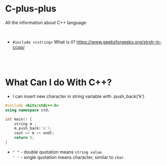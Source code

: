 # C-plus-plus
All the information about C++ language

<br>

* `#include <cstring>` What is it? https://www.geeksforgeeks.org/strstr-in-ccpp/


<br>
<br>

# What Can I do With C++?
* I can insert new character in string variable with .push_back('k')
```cpp
#include <bits/stdc++.h>
using namespace std;

int main() {
    string m ;
    m.push_back('o');
    cout << m << endl;
    return 0;
}
```
* `" "` - double quotation means `string value`. <br> `' '` - single quotation means character, similar to `char`.

